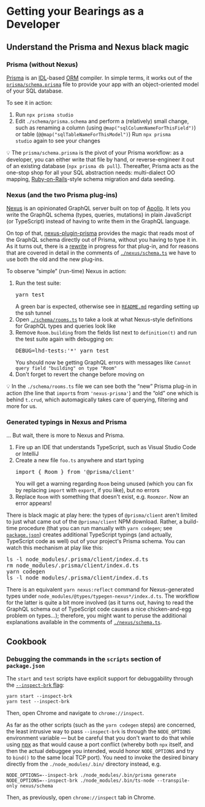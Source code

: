 # Getting your Bearings as a Developer

## Understand the Prisma and Nexus black magic

### Prisma (without Nexus)

[Prisma](https://www.prisma.io/) is an [IDL](https://en.wikipedia.org/wiki/Interface_description_language)-based [ORM](https://en.wikipedia.org/wiki/Object%E2%80%93relational_mapping) compiler. In simple terms, it works out of the [`prisma/schema.prisma`](prisma/schema.prisma) file to provide your app with an object-oriented model of your SQL database.

To see it in action:
1. Run `npx prisma studio`
1. Edit <code>./schema/prisma.schema</code> and perform a (relatively) small change, such as renaming a column (using <code>@map("sqlColumnNameForThisField")</code>) or table (<code>@@map("sqlTableNameForThisModel")</code>)
Run <code>npx prisma studio</code> again to see your changes

💡 The `prisma/schema.prisma` is the pivot of your Prisma workflow: as a developer, you can either write that file by hand, or reverse-engineer it out of an existing database (`npx prisma db pull`). Thereafter, Prisma acts as the one-stop shop for all your SQL abstraction needs: multi-dialect OO mapping, [Ruby-on-Rails](https://rubyonrails.org/)-style schema migration and data seeding.

### Nexus (and the two Prisma plug-ins)

[Nexus](https://nexusjs.org/) is an opinionated GraphQL server built on top of [Apollo](https://www.apollographql.com/). It lets you write the GraphQL schema (types, queries, mutations) in plain JavaScript (or TypeScript) instead of having to write them in the GraphQL language.

On top of that, [nexus-plugin-prisma](https://nexusjs.org/docs/plugins/prisma/overview) provides the magic that reads most of the GraphQL schema directly out of Prisma, without you having to type it in. As it turns out, there is a [rewrite](https://github.com/graphql-nexus/nexus-plugin-prisma/issues/1039) in progress for that plug-in, and for reasons that are covered in detail in the comments of [`./nexus/schema.ts`](nexus/schema.ts) we have to use both the old and the new plug-ins.

To observe “simple” (run-time) Nexus in action:
1. Run the test suite: <pre>yarn test</pre>A green bar is expected, otherwise see in [`README.md`](README.md) regarding setting up the ssh tunnel
1. Open [`./schema/rooms.ts`](schema/rooms.ts) to take a look at what Nexus-style definitions for GraphQL types and queries look like
1. Remove  `Room.building` from the fields list next to `definition(t)` and run the test suite again with debugging on: <pre>DEBUG=lhd-tests:'*' yarn test</pre> You should now be getting GraphQL errors with messages like `Cannot query field "building" on type "Room"`
1. Don't forget to revert the change before moving on

💡 In the `./schema/rooms.ts` file we can see both the “new” Prisma plug-in in action (the line that `import`s from `'nexus-prisma'`) and the “old” one which is behind `t.crud`, which automagically takes care of querying, filtering and more for us.

### Generated typings in Nexus and Prisma

... But wait, there is more to Nexus and Prisma.

1. Fire up an IDE that understands TypeScript, such as Visual Studio Code or IntelliJ
1. Create a new file `foo.ts` anywhere and start typing<pre>import { Room } from '@prisma/client'</pre> You will get a warning regarding `Room` being unused (which you can fix by replacing `import` with `export`, if you like), but no errors
1. Replace `Room` with something that doesn't exist, e.g. `Roomzor`. Now an error appears!

There is black magic at play here: the types of `@prisma/client` aren't limited to just what came out of the `@prisma/client` NPM download. Rather, a build-time procedure (that you can run manually with `yarn codegen`; see [`package.json`](package.json)) creates additional TypeScript typings (and actually, TypeScript code as well) out of your project's Prisma schema. You can watch this mechanism at play like this:

<pre>
ls -l node_modules/.prisma/client/index.d.ts
rm node_modules/.prisma/client/index.d.ts
yarn codegen
ls -l node_modules/.prisma/client/index.d.ts
</pre>

There is an equivalent `yarn nexus:reflect` command for Nexus-generated types under `node_modules/@types/typegen-nexus*/index.d.ts`. The workflow for the latter is quite a bit more involved (as it turns out, having to read the GraphQL schema out of TypeScript code causes a nice chicken-and-egg problem on types...); therefore, you might want to peruse the additional explanations available in the comments of [`./nexus/schema.ts`](nexus/schema.ts).

## Cookbook

### Debugging the commands in the `scripts` section of `package.json`

The `start` and `test` scripts have explicit support for debuggability through the [`--inspect-brk` flag](https://nodejs.org/en/docs/guides/debugging-getting-started/):

```
yarn start --inspect-brk
yarn test --inspect-brk
```

Then, open Chrome and navigate to `chrome://inspect`.

As far as the other scripts (such as the `yarn codegen` steps) are concerned, the least intrusive way to pass `--inspect-brk` is through the `NODE_OPTIONS` environment variable — but be careful that you don't want to do that while using [npx](https://www.npmjs.com/package/npx) as that would cause a port conflict (whereby both `npx` itself, and then the actual debuggee you intended, would honor `NODE_OPTIONS` and try to `bind()` to the same local TCP port). You need to invoke the desired binary directly from the `./node_modules/.bin/` directory instead, e.g.

```
NODE_OPTIONS=--inspect-brk ./node_modules/.bin/prisma generate
NODE_OPTIONS=--inspect-brk ./node_modules/.bin/ts-node --transpile-only nexus/schema
```

Then, as previously, open `chrome://inspect` tab in Chrome.
